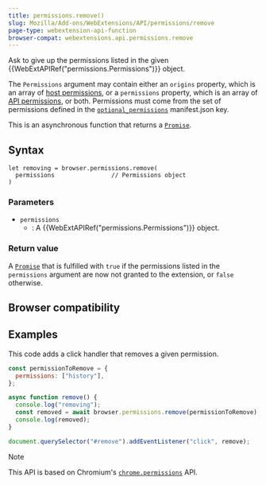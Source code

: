```yaml
---
title: permissions.remove()
slug: Mozilla/Add-ons/WebExtensions/API/permissions/remove
page-type: webextension-api-function
browser-compat: webextensions.api.permissions.remove
---
```




Ask to give up the permissions listed in the given {{WebExtAPIRef("permissions.Permissions")}} object.

The `Permissions` argument may contain either an `origins` property, which is an array of [host permissions](/Mozilla/Add-ons/WebExtensions/manifest.json/permissions#host_permissions), or a `permissions` property, which is an array of [API permissions](/Mozilla/Add-ons/WebExtensions/manifest.json/permissions#api_permissions), or both. Permissions must come from the set of permissions defined in the [`optional_permissions`](/Mozilla/Add-ons/WebExtensions/manifest.json/optional_permissions) manifest.json key.

This is an asynchronous function that returns a [`Promise`](/Web/JavaScript/Reference/Global_Objects/Promise).

## Syntax

```js-nolint
let removing = browser.permissions.remove(
  permissions                // Permissions object
)
```

### Parameters

- `permissions`
  - : A {{WebExtAPIRef("permissions.Permissions")}} object.

### Return value

A [`Promise`](/Web/JavaScript/Reference/Global_Objects/Promise) that is fulfilled with `true` if the permissions listed in the `permissions` argument are now not granted to the extension, or `false` otherwise.

## Browser compatibility



## Examples

This code adds a click handler that removes a given permission.

```js
const permissionToRemove = {
  permissions: ["history"],
};

async function remove() {
  console.log("removing");
  const removed = await browser.permissions.remove(permissionToRemove);
  console.log(removed);
}

document.querySelector("#remove").addEventListener("click", remove);
```



> [!NOTE]
> This API is based on Chromium's [`chrome.permissions`](https://developer.chrome.com/docs/extensions/reference/api/permissions) API.
